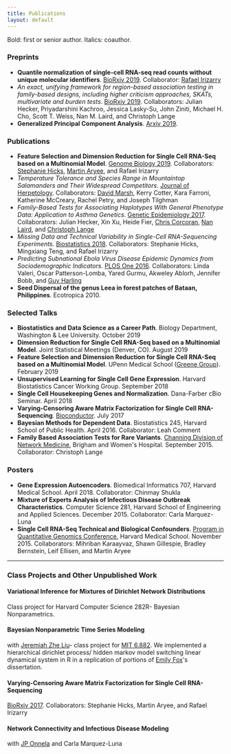 ```yaml
---
title: Publications
layout: default
---
```


<!--[CV as pdf ![CV as pdf]({{ BASE_PATH }}/static/pdf-icon.png)]({{ BASE_PATH }}/static/Townes_curriculum_vitae.pdf)-->

Bold: first or senior author. Italics: coauthor.

### Preprints

* **Quantile normalization of single-cell RNA-seq read counts without unique molecular identifiers**. [BioRxiv 2019](https://www.biorxiv.org/content/10.1101/817031v1). Collaborator: [Rafael Irizarry](http://rafalab.dfci.harvard.edu/) 
* *An exact, unifying framework for region-based association testing in family-based designs, including higher criticism approaches, SKATs, multivariate and burden tests*. [BioRxiv 2019](https://www.biorxiv.org/content/10.1101/815290v1). Collaborators: Julian Hecker, Priyadarshini Kachroo, Jessica Lasky-Su, John Ziniti, Michael H. Cho, Scott T. Weiss, Nan M. Laird, and Christoph Lange
* **Generalized Principal Component Analysis**. [Arxiv 2019](https://arxiv.org/abs/1907.02647).

### Publications

* **Feature Selection and Dimension Reduction for Single Cell RNA-Seq based on a Multinomial Model**. [Genome Biology 2019](https://www.biorxiv.org/content/10.1101/574574v1). Collaborators: [Stephanie Hicks](http://www.stephaniehicks.com/), [Martin Aryee](http://aryee.mgh.harvard.edu/), and Rafael Irizarry
* *Temperature Tolerance and Species Range in Mountaintop Salamanders and Their Widespread Competitors*. [Journal of Herpetology](https://www.journalofherpetology.org/doi/abs/10.1670/18-110). Collaborators: [David Marsh](https://home.wlu.edu/~marshd/), Kerry Cotter, Kara Farroni, Katherine McCreary, Rachel Petry, and Joseph Tilghman
* *Family-Based Tests for Associating Haplotypes With General Phenotype Data: Application to Asthma Genetics*. [Genetic Epidemiology 2017](https://onlinelibrary.wiley.com/doi/10.1002/gepi.22094/full). Collaborators: Julian Hecker, Xin Xu, Heide Fier, [Chris Corcoran](http://www.math.usu.edu/people/chriscorcoran_facultypage), [Nan Laird](https://www.hsph.harvard.edu/nan-laird/), and [Christoph Lange](https://www.hsph.harvard.edu/christoph-lange/)
* *Missing Data and Technical Variability in Single-Cell RNA-Sequencing Experiments*. [Biostatistics 2018](https://academic.oup.com/biostatistics/article/doi/10.1093/biostatistics/kxx053/4599254). Collaborators: Stephanie Hicks, Mingxiang Teng, and Rafael Irizarry
* *Predicting Subnational Ebola Virus Disease Epidemic Dynamics from Sociodemographic Indicators*. [PLOS One 2016](http://dx.doi.org/10.1371/journal.pone.0163544). Collaborators: Linda Valeri, Oscar Patterson-Lomba, Yared Gurmu, Akweley Ablorh, Jennifer Bobb, and [Guy Harling](http://guyharling.com/)
* **Seed Dispersal of the genus Leea in forest patches of Bataan, Philippines**. Ecotropica 2010.

### Selected Talks

* **Biostatistics and Data Science as a Career Path**. Biology Department, Washington & Lee University. October 2019
* **Dimension Reduction for Single Cell RNA-Seq based on a Multinomial Model**. Joint Statistical Meetings (Denver, CO). August 2019
* **Feature Selection and Dimension Reduction for Single Cell RNA-Seq based on a Multinomial Model**. UPenn Medical School ([Greene Group](https://www.greenelab.com/)). February 2019
* **Unsupervised Learning for Single Cell Gene Expression**. Harvard Biostatistics Cancer Working Group. September 2018
* **Single Cell Housekeeping Genes and Normalization**. Dana-Farber cBio Seminar. April 2018
* **Varying-Censoring Aware Matrix Factorization for Single Cell RNA-Sequencing**. [Bioconductor](https://www.bioconductor.org/help/course-materials/2017/BioC2017/). July 2017
* **Bayesian Methods for Dependent Data**. Biostatistics 245, Harvard School of Public Health. April 2016. Collaborator: Leah Comment
* **Family Based Association Tests for Rare Variants**. [Channing Division of Network Medicine](http://brighamandwomens.org/research/depts/medicine/channing/default.aspx), Brigham and Women's Hospital. September 2015. Collaborator: Christoph Lange

### Posters

* **Gene Expression Autoencoders**. Biomedical Informatics 707, Harvard Medical School. April 2018. Collaborator: Chinmay Shukla
* **Mixture of Experts Analysis of Infectious Disease Outbreak Characteristics**. Computer Science 281, Harvard School of Engineering and Applied Sciences. December 2015. Collaborator: Carla Marquez-Luna
* **Single Cell RNA-Seq Technical and Biological Confounders**. [Program in Quantitative Genomics Conference](http://www.hsph.harvard.edu/2015-pqg-conference/), Harvard Medical School. November 2015. Collaborators: Mihriban Karaayvaz, Shawn Gillespie, Bradley Bernstein, Leif Ellisen, and Martin Aryee

---

### Class Projects and Other Unpublished Work

#### Variational Inference for Mixtures of Dirichlet Network Distributions
Class project for Harvard Computer Science 282R- Bayesian Nonparametrics.

#### Bayesian Nonparametric Time Series Modeling
with [Jeremiah Zhe Liu](http://jereliu.github.io/)- class project for [MIT 6.882](http://www.tamarabroderick.com/course_6_882.html). We implemented a hierarchical dirichlet process/ hidden markov model switching linear dynamical system in R in a replication of portions of [Emily Fox](http://www.stat.washington.edu/~ebfox/index.html)'s dissertation.

#### Varying-Censoring Aware Matrix Factorization for Single Cell RNA-Sequencing 
[BioRxiv 2017](https://www.biorxiv.org/content/early/2017/07/21/166736). Collaborators: Stephanie Hicks, Martin Aryee, and Rafael Irizarry

#### Network Connectivity and Infectious Disease Modeling
with [JP Onnela](http://www.hsph.harvard.edu/onnela-lab/) and Carla Marquez-Luna
